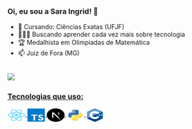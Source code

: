 ### Oi, eu sou a Sara Ingrid! 👋

- 📔 Cursando: Ciências Exatas (UFJF)
- 👩🏻‍💻 Buscando aprender cada vez mais sobre tecnologia
- 🏆 Medalhista em Olimpíadas de Matemática
- 📫 Juiz de Fora (MG)


<div>
<br>
  <a href="https://github.com/saraingridsousa">
  <img height="180em" src="https://github-readme-stats.vercel.app/api/top-langs/?username=saraingridsousa&layout=compact&theme=radical"/>
 <br> 
</div>

### Tecnologias que uso:
<div style="display: inline_block">
  <img align="center" alt="React" height="30" width="40" src="https://raw.githubusercontent.com/devicons/devicon/master/icons/react/react-original.svg">
  <img align="center" alt="TypeScript" height="30" width="40" src="https://raw.githubusercontent.com/devicons/devicon/master/icons/typescript/typescript-plain.svg">
  <img align="center" alt="Next.js" height="30" width="40" src="https://raw.githubusercontent.com/devicons/devicon/master/icons/nextjs/nextjs-original.svg">
  <img align="center" alt="Python" height="30" width="40" src="https://raw.githubusercontent.com/devicons/devicon/master/icons/python/python-original.svg">
  <img align="center" alt="C++" height="30" width="40" src="https://raw.githubusercontent.com/devicons/devicon/master/icons/cplusplus/cplusplus-original.svg">
</div>

